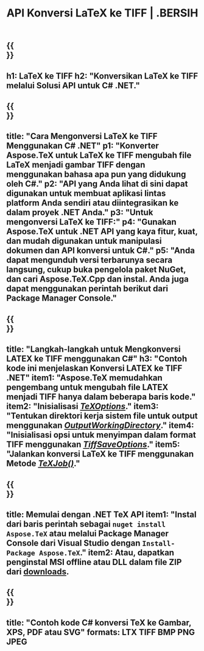 ﻿---
translation: true
template: /_templates/_conversion-child-net.md
title: API Konversi LaTeX ke TIFF | .BERSIH
description: Fungsi konversi LaTeX ke TIFF. Integrasikan pustaka .NET lokal ini ke dalam proyek Anda atau gunakan aplikasi lintas platform untuk mengonversi LaTeX ke TIFF.
keywords: 'latex ke tiff api net, latex2tiff mengintegrasikan c #'
url: /net/conversion/latex-to-tiff/
family: tex
platformtag: net
feature: conversion
informat: LATEX
outformat: TIFF
otherformats: BMP PNG JPEG PDF SVG XPS
---
{{<section banner>}}
---
h1: LaTeX ke TIFF
h2: "Konversikan LaTeX ke TIFF melalui Solusi API untuk C# .NET."
---

{{<section overview>}}
---
title: "Cara Mengonversi LaTeX ke TIFF Menggunakan C# .NET"
p1: "Konverter Aspose.TeX untuk LaTeX ke TIFF mengubah file LaTeX menjadi gambar TIFF dengan menggunakan bahasa apa pun yang didukung oleh C#."
p2: "API yang Anda lihat di sini dapat digunakan untuk membuat aplikasi lintas platform Anda sendiri atau diintegrasikan ke dalam proyek .NET Anda."
p3: "Untuk mengonversi LaTeX ke TIFF:"
p4: "Gunakan Aspose.TeX untuk .NET API yang kaya fitur, kuat, dan mudah digunakan untuk manipulasi dokumen dan API konversi untuk C#."
p5: "Anda dapat mengunduh versi terbarunya secara langsung, cukup buka pengelola paket NuGet, dan cari Aspose.TeX.Cpp dan instal. Anda juga dapat menggunakan perintah berikut dari Package Manager Console."
---

{{<section feature1>}}
---
title: "Langkah-langkah untuk Mengkonversi LATEX ke TIFF menggunakan C#"
h3: "Contoh kode ini menjelaskan Konversi LATEX ke TIFF .NET"
item1: "Aspose.TeX memudahkan pengembang untuk mengubah file LATEX menjadi TIFF hanya dalam beberapa baris kode."
item2: "Inisialisasi [*TeXOptions*](https://reference.aspose.com/tex/net/aspose.tex/texoptions/)."
item3: "Tentukan direktori kerja sistem file untuk output menggunakan [*OutputWorkingDirectory*](https://reference.aspose.com/tex/net/aspose.tex/texoptions/outputworkingdirectory/)."
item4: "Inisialisasi opsi untuk menyimpan dalam format TIFF menggunakan [*TiffSaveOptions*](https://reference.aspose.com/tex/net/aspose.tex.presentation.image/tiffsaveoptions/)."
item5: "Jalankan konversi LaTeX ke TIFF menggunakan Metode [*TeXJob()*](https://reference.aspose.com/tex/net/aspose.tex/texjob/)."
---

{{<section feature2>}}
---
title: Memulai dengan .NET TeX API
item1: "Instal dari baris perintah sebagai ```nuget install Aspose.TeX``` atau melalui Package Manager Console dari Visual Studio dengan ```Install-Package Aspose.TeX```."
item2: Atau, dapatkan penginstal MSI offline atau DLL dalam file ZIP dari [downloads](https://downloads.aspose.com/tex/net).
---

{{<section widget>}}
---
title: "Contoh kode C# konversi TeX ke Gambar, XPS, PDF atau SVG"
formats: LTX TIFF BMP PNG JPEG
---
